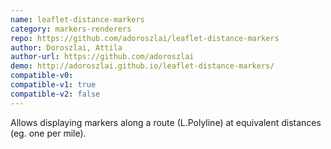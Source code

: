 ```yaml
---
name: leaflet-distance-markers
category: markers-renderers
repo: https://github.com/adoroszlai/leaflet-distance-markers
author: Doroszlai, Attila
author-url: https://github.com/adoroszlai
demo: http://adoroszlai.github.io/leaflet-distance-markers/
compatible-v0:
compatible-v1: true
compatible-v2: false
---
```


Allows displaying markers along a route (L.Polyline) at equivalent distances (eg. one per mile).

